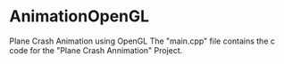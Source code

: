 # AnimationOpenGL
Plane Crash Animation using OpenGL
The "main.cpp" file contains the c code for the "Plane Crash Annimation" Project.
